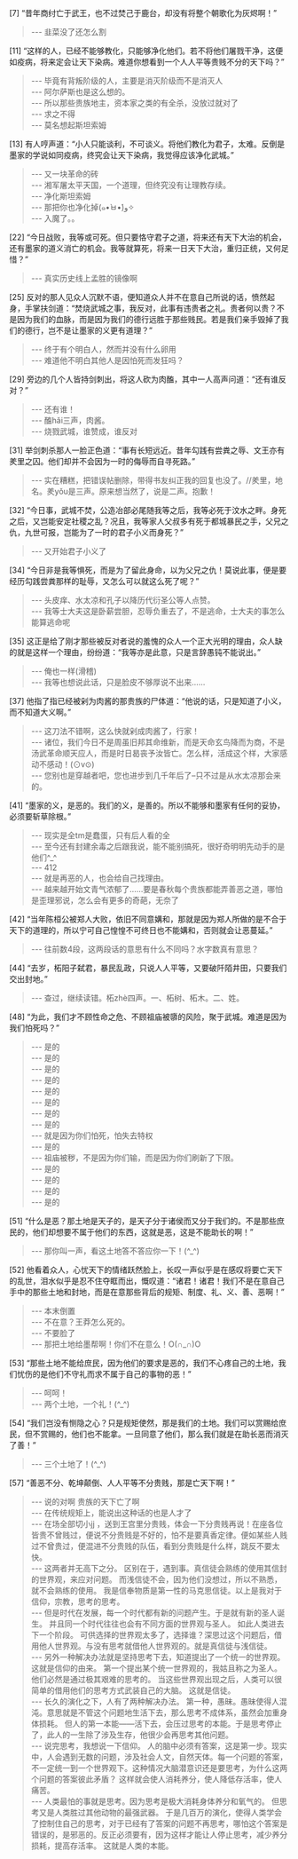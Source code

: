 
[7] “昔年商纣亡于武王，也不过焚己于鹿台，却没有将整个朝歌化为灰烬啊！”
>--- 韭菜没了还怎么割<br>

[11] “这样的人，已经不能够教化，只能够净化他们。若不将他们屠戮干净，这便如疫病，将来定会让天下染病。难道你想看到一个人人平等贵贱不分的天下吗？”
>--- 毕竟有背叛阶级的人，主要是消灭阶级而不是消灭人<br>
>--- 阿尔萨斯也是这么想的。<br>
>--- 所以那些贵族地主，资本家之类的有全杀，没放过就对了<br>
>--- 求之不得<br>
>--- 莫名想起斯坦索姆<br>

[13] 有人哼声道：“小人只能谈利，不可谈义。将他们教化为君子，太难。反倒是墨家的学说如同疫病，终究会让天下染病，我觉得应该净化武城。”
>--- 又一块革命的砖<br>
>--- 湘军屠太平天国，一个道理，但终究没有让理教存续。<br>
>--- 净化斯坦索姆<br>
>--- 那把你也净化掉(๑•̀ㅂ•́)و✧<br>
>--- 入魔了。。<br>

[22] “今日战败，我等或可死。但只要恪守君子之道，将来还有天下大治的机会，还有墨家的道义消亡的机会。我等就算死，将来一日天下大治，重归正统，又何足惜？”
>--- 真实历史线上孟胜的镜像啊<br>

[25] 反对的那人见众人沉默不语，便知道众人并不在意自己所说的话，愤然起身，手掌扶剑道：“焚烧武城之事，我反对，此事有违贵者之礼。贵者何以贵？不是因为我们的血脉，而是因为我们的德行远胜于那些贱民。若是我们亲手毁掉了我们的德行，岂不是让墨家的义更有道理？”
>--- 终于有个明白人，然而并没有什么卵用<br>
>--- 难道他不明白其他人是因怕死而发狂吗？<br>

[29] 旁边的几个人皆持剑刺出，将这人砍为肉醢，其中一人高声问道：“还有谁反对？”
>--- 还有谁！<br>
>--- 醢hǎi三声，肉酱。<br>
>--- 烧戮武城，谁赞成，谁反对<br>

[31] 举剑刺杀那人一脸正色道：“事有长短远近。昔年勾践有尝粪之辱、文王亦有羑里之囚。他们却并不会因为一时的侮辱而自寻死路。”
>--- 实在糟糕，把错误帖删除，带得书友纠正我的回复也没了。//羑里，地名。羑yǒu是三声。原来想当然了，说是二声。抱歉！<br>

[32] “今日事，武城不焚，公造冶部必尾随我等之后，我等必死于汶水之畔。身死之后，又岂能安定社稷之乱？况且，我等家人父叔多有死于都城暴民之手，父兄之仇，九世可报，岂能为了一时的君子小义而身死？”
>--- 又开始君子小义了<br>

[34] “今日非是我等惧死，而是为了留此身命，以为父兄之仇！莫说此事，便是要经历勾践尝粪那样的耻辱，又怎么可以就这么死了呢？”
>--- 头皮痒、水太凉和孔子以降历代衍圣公等人点赞。<br>
>--- 我等士大夫这是卧薪尝胆，忍辱负重去了，不是逃命，士大夫的事怎么能算逃命呢<br>

[35] 这正是给了刚才那些被反对者说的羞愧的众人一个正大光明的理由，众人缺的就是这样一个理由，纷纷道：“我等亦是此意，只是言辞愚钝不能说出。”
>--- 俺也一样(滑稽)<br>
>--- 我等也想说此话，只是脸皮不够厚说不出来……<br>

[37] 他指了指已经被剁为肉酱的那贵族的尸体道：“他说的话，只是知道了小义，而不知道大义啊。”
>--- 这刀法不错啊，这么快就剁成肉酱了，行家！<br>
>--- 诸位，我们今日不是周虽旧邦其命维新，而是天命玄鸟降而为商，不是汤武革命顺天应人，而是时日曷丧予汝皆亡。怎么样，活成这个样，大家感动不感动！(⊙v⊙)<br>
>--- 您别也是穿越者吧，您也进步到几千年后了–只不过是从水太凉那会来的。<br>

[41] “墨家的义，是恶的。我们的义，是善的。所以不能够和墨家有任何的妥协，必须要斩草除根。”
>--- 现实是全tm是蠢蛋，只有后人看的全<br>
>--- 至今还有封建余毒之后跟我说，能不能别搞死，很好奇明明先动手的是他们^_^<br>
>--- 412<br>
>--- 就是再恶的人，也会给自己找理由。<br>
>--- 越来越开始文青气浓郁了……要是春秋每个贵族都能弄善恶之道，哪怕是歪理邪说，怎么会有更多的奇葩，无奈了<br>

[42] “当年陈桓公被郑人大败，依旧不同意媾和，那就是因为郑人所做的是不合于天下的道理的，所以宁可自己惶惶不可终日也不能媾和，否则就会让恶蔓延。”
>--- 往前数4段，这两段话的意思有什么不同吗？水字数真有意思？<br>

[44] “去岁，柘阳子弑君，暴民乱政，只说人人平等，又要破阡陌井田，只要我们交出封地。”
>--- 查过，继续读错。柘zhè四声。一、柘树、柘木。二、姓。<br>

[48] “为此，我们才不顾性命之危、不顾祖庙被隳的风险，聚于武城。难道是因为我们怕死吗？”
>--- 是的<br>
>--- 是的<br>
>--- 是的<br>
>--- 是的<br>
>--- 是的<br>
>--- 是的<br>
>--- 是的<br>
>--- 是的<br>
>--- 就是因为你们怕死，怕失去特权<br>
>--- 是的<br>
>--- 祖庙被秽，不是因为你们输，而是因为你们刷新了下限。<br>
>--- 是的<br>
>--- 是的<br>
>--- 是的<br>
>--- 是的<br>

[51] “什么是恶？那土地是天子的，是天子分于诸侯而又分于我们的。不是那些庶民的，他们却想要不属于他们的东西，这就是恶，这是不能助长的啊！”
>--- 那你叫一声，看这土地答不答应你一下！(^_^)<br>

[52] 他看着众人，心忧天下的情绪跃然脸上，长叹一声似乎是在感叹将要亡天下的乱世，泪水似乎是忍不住夺眶而出，慨叹道：“诸君！诸君！我们不是在意自己手中的那些土地和封地，而是在意那些背后的规矩、制度、礼、义、善、恶啊！”
>--- 本末倒置<br>
>--- 不在意？王莽怎么死的。<br>
>--- 不要脸了<br>
>--- 那把土地给墨帮啊！你们不在意么！O(∩_∩)O<br>

[53] “那些土地不能给庶民，因为他们的要求是恶的，我们不心疼自己的土地，我们忧伤的是他们不守礼而求不属于自己的事物的恶！”
>--- 呵呵！<br>
>--- 两个土地，一个礼！(^_^)<br>

[54] “我们岂没有恻隐之心？只是规矩使然，那是我们的土地。我们可以赏赐给庶民，但不赏赐的，他们也不能拿。一旦同意了他们，那么我们就是在助长恶而消灭了善！”
>--- 三个土地了！(^_^)<br>

[57] “善恶不分、乾坤颠倒、人人平等不分贵贱，那是亡天下啊！”
>--- 说的对啊  贵族的天下亡了啊<br>
>--- 在传统规矩上，能说出这种话的也是人才了<br>
>--- 在场全部切小jj ，送到王宫里分贵贱，体会一下分贵贱再说！在座各位皆贵不曾贱过，便说不分贵贱是不好的，怕不是要真香定律。便如某些人贱过不曾贵过，便混进不分贵贱的队伍，看到分贵贱是什么样，跳反不要太快。<br>
>--- 这两者并无高下之分。
区别在于，遇到事。真信徒会熟练的使用其信封的世界观，来应对问题。
而浅信徒不会，因为他们没想过，所以不熟悉，就不会熟练的使用。
我是信奉物质是第一性的马克思信徒。以上是我对于信仰，宗教，思考的思考。<br>
>--- 但是时代在发展，每一个时代都有新的问题产生。于是就有新的圣人诞生。
并且同一个时代往往也会有不同方面的世界观与圣人。
如此人类进去下一个阶段。
可供选择的世界观太多了，选择谁？深思过这个问题后，借用他人世界观。与没有思考就借他人世界观的。就是真信徒与浅信徒。<br>
>--- 另外一种解决办法就是坚持思考下去，知道提出了一个统一的世界观。
这就是信仰的由来。
第一个提出某个统一世界观的，我姑且称之为圣人。他们必然是通过极其艰难的思考的。
当这些世界观出现之后，人类可以很简单的借用他们的思考方式武装自己的大脑。
这就是信徒。<br>
>--- 长久的演化之下，人有了两种解决办法。
第一种，愚昧。愚昧使得人混沌。意思就是不管这个问题地生活下去，那么思考不成体系，虽然会加重身体损耗。
但人的第一本能——活下去，会压过思考的本能。于是思考停止了，此人的一生除了涉及生存，他很少会再思考其他问题。<br>
>--- 说完思考，我想说一下信仰。
人的脑中必须有答案，这是第一步。现实中，人会遇到无数的问题，涉及社会人文，自然天体。每一个问题的答案，不一定统一到一个世界观下。这种情况大脑潜意识还是要思考，为什么这两个问题的答案彼此矛盾？
这样就会使人消耗养分，使人降低存活率，使人痛苦。<br>
>--- 人类最怕的事就是思考。因为思考是极大消耗身体养分和氧气的。
但思考又是人类胜过其他动物的最强武器。
于是几百万的演化，使得人类学会了控制住自己的思考，对于已经有了答案的问题不再思考，哪怕这个答案是错误的，是邪恶的。反正必须要有，因为这样才能让人停止思考，减少养分损耗，提高存活率。
这就是人类的本能。<br>

